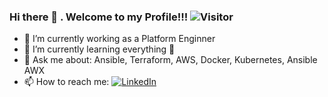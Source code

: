 ### Hi there 👋 . Welcome to my Profile!!! ![Visitor](https://visitor-badge.laobi.icu/badge?page_id=Saliha067.repoName)

- 🔭 I’m currently working as a Platform Enginner
- 🌱 I’m currently learning everything 🤣
- 💬 Ask me about: Ansible, Terraform, AWS, Docker, Kubernetes, Ansible AWX
- 📫 How to reach me: <a href="https://www.linkedin.com/in/saliha1/">![LinkedIn](https://img.shields.io/badge/LinkedIn-0077B5?style=for-the-badge&logo=linkedin&logoColor=white)</a>
              
